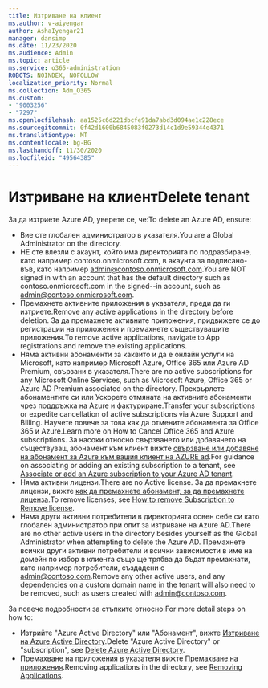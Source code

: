 ```yaml
---
title: Изтриване на клиент
ms.author: v-aiyengar
author: AshaIyengar21
manager: dansimp
ms.date: 11/23/2020
ms.audience: Admin
ms.topic: article
ms.service: o365-administration
ROBOTS: NOINDEX, NOFOLLOW
localization_priority: Normal
ms.collection: Adm_O365
ms.custom:
- "9003256"
- "7297"
ms.openlocfilehash: aa1525c6d221dbcfe91da7abd3d094ae1c228ece
ms.sourcegitcommit: 0f42d1600b6845083f0273d14c1d9e59344e4371
ms.translationtype: MT
ms.contentlocale: bg-BG
ms.lasthandoff: 11/30/2020
ms.locfileid: "49564385"
---
```

# <a name="delete-tenant"></a><span data-ttu-id="c0b9c-102">Изтриване на клиент</span><span class="sxs-lookup"><span data-stu-id="c0b9c-102">Delete tenant</span></span>

<span data-ttu-id="c0b9c-103">За да изтриете Azure AD, уверете се, че:</span><span class="sxs-lookup"><span data-stu-id="c0b9c-103">To delete an Azure AD, ensure:</span></span>
- <span data-ttu-id="c0b9c-104">Вие сте глобален администратор в указателя.</span><span class="sxs-lookup"><span data-stu-id="c0b9c-104">You are a Global Administrator on the directory.</span></span>
- <span data-ttu-id="c0b9c-105">НЕ сте влезли с акаунт, който има директорията по подразбиране, като например contoso.onmicrosoft.com, в акаунта за подписано-във, като например admin@contoso.onmicrosoft.com.</span><span class="sxs-lookup"><span data-stu-id="c0b9c-105">You are NOT signed in with an account that has the default directory such as contoso.onmicrosoft.com in the signed--in account, such as admin@contoso.onmicrosoft.com.</span></span>
- <span data-ttu-id="c0b9c-106">Премахнете активните приложения в указателя, преди да ги изтриете.</span><span class="sxs-lookup"><span data-stu-id="c0b9c-106">Remove any active applications in the directory before deletion.</span></span> <span data-ttu-id="c0b9c-107">За да премахнете активните приложения, придвижете се до регистрации на приложения и премахнете съществуващите приложения.</span><span class="sxs-lookup"><span data-stu-id="c0b9c-107">To remove active applications, navigate to App registrations and remove the existing applications.</span></span>
- <span data-ttu-id="c0b9c-108">Няма активни абонаменти за каквито и да е онлайн услуги на Microsoft, като например Microsoft Azure, Office 365 или Azure AD Premium, свързани в указателя.</span><span class="sxs-lookup"><span data-stu-id="c0b9c-108">There are no active subscriptions for any Microsoft Online Services, such as Microsoft Azure, Office 365 or Azure AD Premium associated on the directory.</span></span> <span data-ttu-id="c0b9c-109">Прехвърлете абонаментите си или Ускорете отмяната на активните абонаменти чрез поддръжка на Azure и фактуриране.</span><span class="sxs-lookup"><span data-stu-id="c0b9c-109">Transfer your subscriptions or expedite cancellation of active subscriptions via Azure Support and Billing.</span></span> <span data-ttu-id="c0b9c-110">Научете повече за това как да отмените абонамента за Office 365 и Azure.</span><span class="sxs-lookup"><span data-stu-id="c0b9c-110">Learn more on How to Cancel Office 365 and Azure subscriptions.</span></span> <span data-ttu-id="c0b9c-111">За насоки относно свързването или добавянето на съществуващ абонамент към клиент вижте [свързване или добавяне на абонамент за Azure към вашия клиент на AZURE ad](https://docs.microsoft.com/azure/active-directory/fundamentals/active-directory-how-subscriptions-associated-directory).</span><span class="sxs-lookup"><span data-stu-id="c0b9c-111">For guidance on associating or adding an existing subscription to a tenant, see [Associate or add an Azure subscription to your Azure AD tenant](https://docs.microsoft.com/azure/active-directory/fundamentals/active-directory-how-subscriptions-associated-directory).</span></span>
- <span data-ttu-id="c0b9c-112">Няма активни лицензи.</span><span class="sxs-lookup"><span data-stu-id="c0b9c-112">There are no Active license.</span></span> <span data-ttu-id="c0b9c-113">За да премахнете лицензи, вижте [как да премахнете абонамент, за да премахнете лиценза](https://docs.microsoft.com/azure/active-directory/enterprise-users/directory-delete-howto#delete-a-subscription).</span><span class="sxs-lookup"><span data-stu-id="c0b9c-113">To remove licenses, see [How to remove Subscription to Remove license](https://docs.microsoft.com/azure/active-directory/enterprise-users/directory-delete-howto#delete-a-subscription).</span></span>
- <span data-ttu-id="c0b9c-114">Няма други активни потребители в директорията освен себе си като глобален администратор при опит за изтриване на Azure AD.</span><span class="sxs-lookup"><span data-stu-id="c0b9c-114">There are no other active users in the directory besides yourself as the Global Administrator when attempting to delete the Azure AD.</span></span> <span data-ttu-id="c0b9c-115">Премахнете всички други активни потребители и всички зависимости в име на домейн по избор в клиента също ще трябва да бъдат премахнати, като например потребители, създадени с admin@contoso.com.</span><span class="sxs-lookup"><span data-stu-id="c0b9c-115">Remove any other active users, and any dependencies on a custom domain name in the tenant will also need to be removed, such as users created with admin@contoso.com.</span></span>

<span data-ttu-id="c0b9c-116">За повече подробности за стъпките относно:</span><span class="sxs-lookup"><span data-stu-id="c0b9c-116">For more detail steps on how to:</span></span>
- <span data-ttu-id="c0b9c-117">Изтрийте "Azure Active Directory" или "Абонамент", вижте [Изтриване на Azure Active Directory](https://docs.microsoft.com/azure/active-directory/users-groups-roles/directory-delete-howto).</span><span class="sxs-lookup"><span data-stu-id="c0b9c-117">Delete "Azure Active Directory" or "subscription",  see [Delete Azure Active Directory](https://docs.microsoft.com/azure/active-directory/users-groups-roles/directory-delete-howto).</span></span>
- <span data-ttu-id="c0b9c-118">Премахване на приложения в указателя вижте [Премахване на приложения](https://docs.microsoft.com/azure/active-directory/develop/quickstart-remove-app).</span><span class="sxs-lookup"><span data-stu-id="c0b9c-118">Removing applications in the directory, see [Removing Applications](https://docs.microsoft.com/azure/active-directory/develop/quickstart-remove-app).</span></span> 
